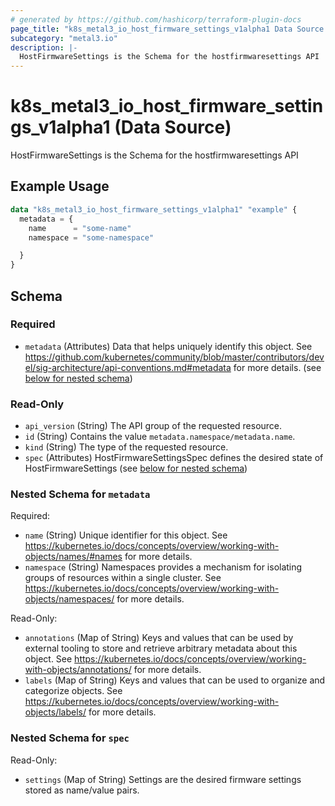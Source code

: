```yaml
---
# generated by https://github.com/hashicorp/terraform-plugin-docs
page_title: "k8s_metal3_io_host_firmware_settings_v1alpha1 Data Source - terraform-provider-k8s"
subcategory: "metal3.io"
description: |-
  HostFirmwareSettings is the Schema for the hostfirmwaresettings API
---
```


# k8s_metal3_io_host_firmware_settings_v1alpha1 (Data Source)

HostFirmwareSettings is the Schema for the hostfirmwaresettings API

## Example Usage

```terraform
data "k8s_metal3_io_host_firmware_settings_v1alpha1" "example" {
  metadata = {
    name      = "some-name"
    namespace = "some-namespace"

  }
}
```

<!-- schema generated by tfplugindocs -->
## Schema

### Required

- `metadata` (Attributes) Data that helps uniquely identify this object. See https://github.com/kubernetes/community/blob/master/contributors/devel/sig-architecture/api-conventions.md#metadata for more details. (see [below for nested schema](#nestedatt--metadata))

### Read-Only

- `api_version` (String) The API group of the requested resource.
- `id` (String) Contains the value `metadata.namespace/metadata.name`.
- `kind` (String) The type of the requested resource.
- `spec` (Attributes) HostFirmwareSettingsSpec defines the desired state of HostFirmwareSettings (see [below for nested schema](#nestedatt--spec))

<a id="nestedatt--metadata"></a>
### Nested Schema for `metadata`

Required:

- `name` (String) Unique identifier for this object. See https://kubernetes.io/docs/concepts/overview/working-with-objects/names/#names for more details.
- `namespace` (String) Namespaces provides a mechanism for isolating groups of resources within a single cluster. See https://kubernetes.io/docs/concepts/overview/working-with-objects/namespaces/ for more details.

Read-Only:

- `annotations` (Map of String) Keys and values that can be used by external tooling to store and retrieve arbitrary metadata about this object. See https://kubernetes.io/docs/concepts/overview/working-with-objects/annotations/ for more details.
- `labels` (Map of String) Keys and values that can be used to organize and categorize objects. See https://kubernetes.io/docs/concepts/overview/working-with-objects/labels/ for more details.


<a id="nestedatt--spec"></a>
### Nested Schema for `spec`

Read-Only:

- `settings` (Map of String) Settings are the desired firmware settings stored as name/value pairs.
